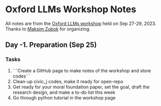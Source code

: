 # Oxford LLMs Workshop Notes
All notes are from the [Oxford LLMs workshop](https://www.llmsforsocialsciene.dev/) held on Sep 27-29, 2023. Thanks to [Maksim Zubok](https://www.llmsforsocialsciene.dev/posts/people/) for organizing. 

## Day -1. Preparation (Sep 25)
### Tasks 
1. ˜˜Create a GitHub page to make notes of the workshop and store codes˜˜
2. Clean-up civic_j codes, make it ready for open-repo
3. Get ready for your moral foundation paper, set the goal, draft the research design, and make a to-do list this week 
4. Go through python tutorial in the workshop page 